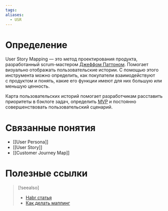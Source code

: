 ```yaml
---
tags:
aliases:
  - USR
---
```

# Определение 

User Story Mapping — это метод проектирования продукта, разработанный scrum-мастером [Джеффом Паттоном](https://jpattonassociates.com/story-mapping/?roistat_visit=193778). Помогает визуально отображать пользовательские истории. С помощью этого инструмента можно определить, как покупатели взаимодействуют с продуктом и понять, какие его функции имеют для них большую или меньшую ценность.

Карта пользовательских историй помогает разработчикам расставить приоритеты в бэклоге задач, определить [MVP](https://crmgroup.ru/glossary/mvp/) и постоянно совершенствовать пользовательский сценарий.

# Связанные понятия 

- [[User Persona]]
- [[User Story]]
- [[Customer Journey Map]]
# Полезные ссылки

>[!seealso] 
>- [Habr статья](https://habr.com/ru/articles/799675/)
>- [Как делать маппинг](https://crmgroup.ru/glossary/user-story-mapping/)

